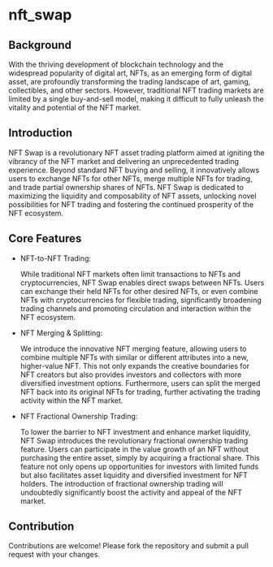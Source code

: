 # nft_swap

## Background

With the thriving development of blockchain technology and the widespread popularity of digital art, NFTs, as an emerging form of digital asset, are profoundly transforming the trading landscape of art, gaming, collectibles, and other sectors. However, traditional NFT trading markets are limited by a single buy-and-sell model, making it difficult to fully unleash the vitality and potential of the NFT market.

## Introduction

NFT Swap is a revolutionary NFT asset trading platform aimed at igniting the vibrancy of the NFT market and delivering an unprecedented trading experience. Beyond standard NFT buying and selling, it innovatively allows users to exchange NFTs for other NFTs, merge multiple NFTs for trading, and trade partial ownership shares of NFTs. NFT Swap is dedicated to maximizing the liquidity and composability of NFT assets, unlocking novel possibilities for NFT trading and fostering the continued prosperity of the NFT ecosystem.

## Core Features

- NFT-to-NFT Trading:

  While traditional NFT markets often limit transactions to NFTs and cryptocurrencies, NFT Swap enables direct swaps between NFTs. Users can exchange their held NFTs for other desired NFTs, or even combine NFTs with cryptocurrencies for flexible trading, significantly broadening trading channels and promoting circulation and interaction within the NFT ecosystem.

- NFT Merging & Splitting:

  We introduce the innovative NFT merging feature, allowing users to combine multiple NFTs with similar or different attributes into a new, higher-value NFT. This not only expands the creative boundaries for NFT creators but also provides investors and collectors with more diversified investment options. Furthermore, users can split the merged NFT back into its original NFTs for trading, further activating the trading activity within the NFT market.

- NFT Fractional Ownership Trading:

  To lower the barrier to NFT investment and enhance market liquidity, NFT Swap introduces the revolutionary fractional ownership trading feature. Users can participate in the value growth of an NFT without purchasing the entire asset, simply by acquiring a fractional share. This feature not only opens up opportunities for investors with limited funds but also facilitates asset liquidity and diversified investment for NFT holders. The introduction of fractional ownership trading will undoubtedly significantly boost the activity and appeal of the NFT market.

## Contribution

Contributions are welcome! Please fork the repository and submit a pull request with your changes.

